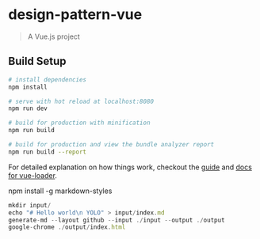 # design-pattern-vue

> A Vue.js project

## Build Setup

``` bash
# install dependencies
npm install

# serve with hot reload at localhost:8080
npm run dev

# build for production with minification
npm run build

# build for production and view the bundle analyzer report
npm run build --report
```

For detailed explanation on how things work, checkout the [guide](http://vuejs-templates.github.io/webpack/) and [docs for vue-loader](http://vuejs.github.io/vue-loader).

npm install -g markdown-styles


```js
mkdir input/
echo "# Hello world\n YOLO" > input/index.md
generate-md --layout github --input ./input --output ./output
google-chrome ./output/index.html
```

